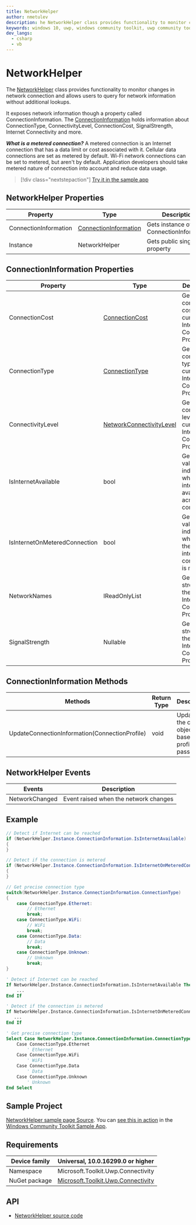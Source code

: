 ```yaml
---
title: NetworkHelper
author: nmetulev
description: he NetworkHelper class provides functionality to monitor changes in network connection and allows users to query for network information without additional lookups.
keywords: windows 10, uwp, windows community toolkit, uwp community toolkit, uwp toolkit, NetworkHelper
dev_langs:
  - csharp
  - vb
---
```


# NetworkHelper

The [NetworkHelper](https://docs.microsoft.com/dotnet/api/microsoft.toolkit.uwp.connectivity.networkhelper) class provides functionality to monitor changes in network connection and allows users to query for network information without additional lookups.

It exposes network information though a property called ConnectionInformation. The [ConnectionInformation](https://docs.microsoft.com/dotnet/api/microsoft.toolkit.uwp.connectivity.connectioninformation) holds information about ConnectionType, ConnectivityLevel, ConnectionCost, SignalStrength, Internet Connectivity and more.

**_What is a metered connection?_**
A metered connection is an Internet connection that has a data limit or cost associated with it. Cellular data connections are set as metered by default. Wi-Fi network connections can be set to metered, but aren't by default. Application developers should take metered nature of connection into account and reduce data usage.

> [!div class="nextstepaction"]
> [Try it in the sample app](uwpct://Helpers?sample=NetworkHelper)

## NetworkHelper Properties

| Property | Type | Description |
| -- | -- | -- |
| ConnectionInformation | [ConnectionInformation](https://docs.microsoft.com/dotnet/api/microsoft.toolkit.uwp.connectivity.connectioninformation) | Gets instance of ConnectionInformation |
| Instance | NetworkHelper | Gets public singleton property |

## ConnectionInformation Properties

|           Property            |                                                          Type                                                           |                                  Description                                  |
|-------------------------------|-------------------------------------------------------------------------------------------------------------------------|-------------------------------------------------------------------------------|
|        ConnectionCost         |           [ConnectionCost](https://docs.microsoft.com/uwp/api/Windows.Networking.Connectivity.ConnectionCost)           |       Gets connection cost for the current Internet Connection Profile        |
|        ConnectionType         |       [ConnectionType](https://docs.microsoft.com/dotnet/api/microsoft.toolkit.uwp.connectivity.connectiontype)        |       Gets connection type for the current Internet Connection Profile        |
|       ConnectivityLevel       | [NetworkConnectivityLevel](https://docs.microsoft.com/uwp/api/Windows.Networking.Connectivity.NetworkConnectivityLevel) |      Gets connectivity level for the current Internet Connection Profile      |
|      IsInternetAvailable      |                                                          bool                                                           | Gets a value indicating whether internet is available across all connections  |
| IsInternetOnMeteredConnection |                                                          bool                                                           | Gets a value indicating whether if the current internet connection is metered |
|         NetworkNames          |                                                  IReadOnlyList<string>                                                  |       Gets signal strength for the current Internet Connection Profile        |
|        SignalStrength         |                                                     Nullable<Byte>                                                      |       Gets signal strength for the current Internet Connection Profile        |

## ConnectionInformation Methods

| Methods | Return Type | Description |
| -- | -- | -- |
| UpdateConnectionInformation(ConnectionProfile) | void | Updates the current object based on profile passed |

## NetworkHelper Events

| Events | Description |
| -- | -- |
| NetworkChanged | Event raised when the network changes |

## Example

```csharp
// Detect if Internet can be reached
if (NetworkHelper.Instance.ConnectionInformation.IsInternetAvailable)
{
}

// Detect if the connection is metered
if (NetworkHelper.Instance.ConnectionInformation.IsInternetOnMeteredConnection)
{
}

// Get precise connection type
switch(NetworkHelper.Instance.ConnectionInformation.ConnectionType)
{
    case ConnectionType.Ethernet:
        // Ethernet
        break;
    case ConnectionType.WiFi:
        // WiFi
        break;
    case ConnectionType.Data:
        // Data
        break;
    case ConnectionType.Unknown:
        // Unknown
        break;
}
```
```vb
' Detect if Internet can be reached
If NetworkHelper.Instance.ConnectionInformation.IsInternetAvailable Then
    ...
End If

' Detect if the connection is metered
If NetworkHelper.Instance.ConnectionInformation.IsInternetOnMeteredConnection Then
   ...
End If

' Get precise connection type
Select Case NetworkHelper.Instance.ConnectionInformation.ConnectionType
    Case ConnectionType.Ethernet
        ' Ethernet
    Case ConnectionType.WiFi
        ' WiFi
    Case ConnectionType.Data
        ' Data
    Case ConnectionType.Unknown
        ' Unknown
End Select
```

## Sample Project

[NetworkHelper sample page Source](https://github.com/Microsoft/WindowsCommunityToolkit//tree/master/Microsoft.Toolkit.Uwp.SampleApp/SamplePages/NetworkHelper). You can [see this in action](uwpct://Helpers?sample=NetworkHelper) in the [Windows Community Toolkit Sample App](http://aka.ms/uwptoolkitapp).

## Requirements

| Device family | Universal, 10.0.16299.0 or higher |
| --- | --- |
| Namespace | Microsoft.Toolkit.Uwp.Connectivity |
| NuGet package | [Microsoft.Toolkit.Uwp.Connectivity](https://www.nuget.org/packages/Microsoft.Toolkit.Uwp.Connectivity/) |

## API

* [NetworkHelper source code](https://github.com/Microsoft/WindowsCommunityToolkit//blob/master/Microsoft.Toolkit.Uwp.Connectivity/Network/NetworkHelper.cs)
